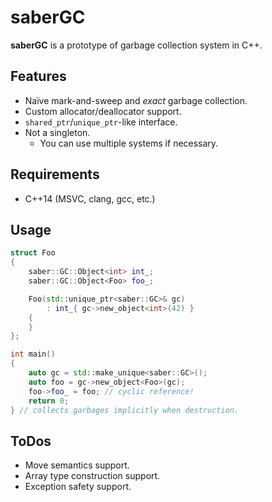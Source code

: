 # saberGC

**saberGC** is a prototype of garbage collection system in C++.

## Features
- Naïve mark-and-sweep and *exact* garbage collection.
- Custom allocator/deallocator support.
- `shared_ptr`/`unique_ptr`-like interface.
- Not a singleton.
  - You can use multiple systems if necessary.

## Requirements
- C++14 (MSVC, clang, gcc, etc.)

## Usage
```cpp
struct Foo
{
    saber::GC::Object<int> int_;
    saber::GC::Object<Foo> foo_;

    Foo(std::unique_ptr<saber::GC>& gc)
        : int_{ gc->new_object<int>(42) }
    {
    }
};

int main()
{
    auto gc = std::make_unique<saber::GC>();
    auto foo = gc->new_object<Foo>(gc);
    foo->foo_ = foo; // cyclic reference!
    return 0;
} // collects garbages implicitly when destruction.
```

## ToDos
- Move semantics support.
- Array type construction support.
- Exception safety support.

